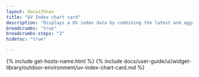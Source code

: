 ```yaml
---
layout: docwithnav
title: "UV Index chart card"
description: "Displays a UV index data by combining the latest and aggregated values with an optional simplified chart."
breadcrumbs: "true"
breadcrumbs-steps: "2"
hidetoc: "true"

---
```

{% include get-hosts-name.html %}
{% include docs/user-guide/ui/widget-library/outdoor-environment/uv-index-chart-card.md %}
